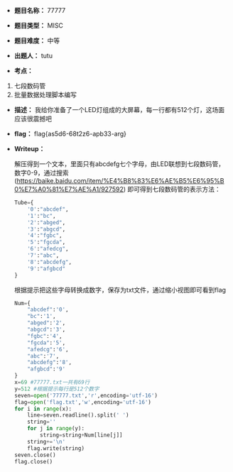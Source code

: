 - **题目名称：** 77777

* **题目类型：** MISC

* **题目难度：** 中等

* **出题人：** tutu

* **考点：**  

1. 七段数码管
2. 批量数据处理脚本编写


* **描述：**  我给你准备了一个LED灯组成的大屏幕，每一行都有512个灯，这场面应该很震撼吧

* **flag：** flag{as5d6-68t2z6-apb33-arg}

* **Writeup：**  

  解压得到一个文本，里面只有abcdefg七个字母，由LED联想到七段数码管，数字0-9，通过搜索(https://baike.baidu.com/item/%E4%B8%83%E6%AE%B5%E6%95%B0%E7%A0%81%E7%AE%A1/927592) 即可得到七段数码管的表示方法：

  ```python
  Tube={
      '0':"abcdef",
      '1':"bc",
      '2':"abged",
      '3':"abgcd",
      '4':"fgbc",
      '5':"fgcda",
      '6':"afedcg",
      '7':"abc",
      '8':"abcdefg",
      '9':"afgbcd"
  }
  ```

  根据提示把这些字母转换成数字，保存为txt文件，通过缩小视图即可看到flag

  ```python
  Num={
      "abcdef":'0',
      "bc":'1',
      "abged":'2',
      "abgcd":'3',
      "fgbc":'4',
      "fgcda":'5',
      "afedcg":'6',
      "abc":'7',
      "abcdefg":'8',
      "afgbcd":'9'
  }
  x=69 #77777.txt一共有69行
  y=512 #根据提示每行是512个数字
  seven=open('77777.txt','r',encoding='utf-16')
  flag=open('flag.txt','w',encoding='utf-16')
  for i in range(x):
      line=seven.readline().split(' ')
      string=''
      for j in range(y):
          string=string+Num[line[j]]
      string+='\n'
      flag.write(string)
  seven.close()
  flag.close()
  ```

  
